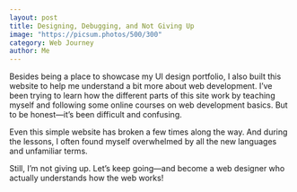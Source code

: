 ```yaml
---
layout: post
title: Designing, Debugging, and Not Giving Up
image: "https://picsum.photos/500/300"
category: Web Journey
author: Me
---
```


Besides being a place to showcase my UI design portfolio, I also built this website to help me understand a bit more about web development. I’ve been trying to learn how the different parts of this site work by teaching myself and following some online courses on web development basics. But to be honest—it’s been difficult and confusing.

Even this simple website has broken a few times along the way. And during the lessons, I often found myself overwhelmed by all the new languages and unfamiliar terms.

Still, I’m not giving up. Let’s keep going—and become a web designer who actually understands how the web works!
